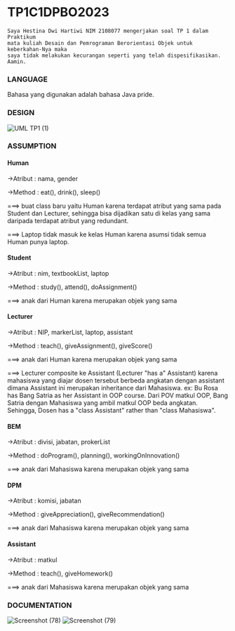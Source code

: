 # TP1C1DPBO2023
    Saya Hestina Dwi Hartiwi NIM 2108077 mengerjakan soal TP 1 dalam Praktikum
    mata kuliah Desain dan Pemrograman Berorientasi Objek untuk keberkahan-Nya maka 
    saya tidak melakukan kecurangan seperti yang telah dispesifikasikan. Aamin.

### LANGUAGE
Bahasa yang digunakan adalah bahasa Java pride.

### DESIGN
![UML TP1 (1)](https://user-images.githubusercontent.com/100210178/226189203-8a17fb53-73c9-47e5-9ee7-c9274c8fa351.png)

### ASSUMPTION
#### Human
->Atribut : nama, gender

->Method : eat(), drink(), sleep()

===> buat class baru yaitu Human karena terdapat atribut yang sama pada
Student dan Lecturer, sehingga bisa dijadikan satu di kelas yang sama daripada
terdapat atribut yang redundant. 

===> Laptop tidak masuk ke kelas Human karena asumsi tidak semua Human punya laptop.

#### Student
->Atribut : nim, textbookList, laptop

->Method : study(), attend(), doAssignment()

===> anak dari Human karena merupakan objek yang sama

#### Lecturer
->Atribut : NIP, markerList, laptop, assistant

->Method : teach(), giveAssignment(), giveScore()

===> anak dari Human karena merupakan objek yang sama

===> Lecturer composite ke Assistant (Lecturer "has a" Assistant) karena mahasiswa yang diajar dosen tersebut berbeda angkatan dengan assistant dimana Assistant ini merupakan inheritance dari Mahasiswa. 
ex: Bu Rosa has Bang Satria as her Assistant in OOP course. Dari POV matkul OOP, Bang Satria dengan Mahasiswa yang ambil matkul OOP beda angkatan. Sehingga, Dosen has a "class Assistant" rather than "class Mahasiswa".

#### BEM
->Atribut : divisi, jabatan, prokerList

->Method : doProgram(), planning(), workingOnInnovation()

===> anak dari Mahasiswa karena merupakan objek yang sama

#### DPM
->Atribut : komisi, jabatan

->Method : giveAppreciation(), giveRecommendation()

===> anak dari Mahasiswa karena merupakan objek yang sama

#### Assistant
->Atribut : matkul

->Method : teach(), giveHomework()

===> anak dari Mahasiswa karena merupakan objek yang sama

### DOCUMENTATION
![Screenshot (78)](https://user-images.githubusercontent.com/100210178/226189292-7d4ff407-847d-45ad-bfc0-6f79550e41a1.png)
![Screenshot (79)](https://user-images.githubusercontent.com/100210178/226189295-aadbcb94-bb1f-4dd5-80a4-57fb59adab2a.png)
